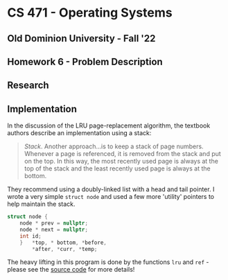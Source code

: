 # CS 471 - Operating Systems
## Old Dominion University - Fall '22

## Homework 6 - Problem Description

## Research

## Implementation

In the discussion of the LRU page-replacement algorithm, the textbook authors
describe an implementation using a stack:

>*Stack*. Another approach...is to keep a stack of page numbers. Whenever a
>page is referenced, it is removed from the stack and put on the top. In this
>way, the most recently used page is always at the top of the stack and the
>least recently used page is always at the bottom.

They recommend using a doubly-linked list with a head and tail pointer. I wrote
a very simple `struct node` and used a few more 'utility' pointers to help 
maintain the stack.

``` C++
struct node {
    node * prev = nullptr;
    node * next = nullptr;
    int id;
    }   *top, * bottom, *before,
        *after, *curr, *temp;
```

The heavy lifting in this program is done by the functions `lru` and `ref` -
please see the [source code](lru.cpp) for more details!
